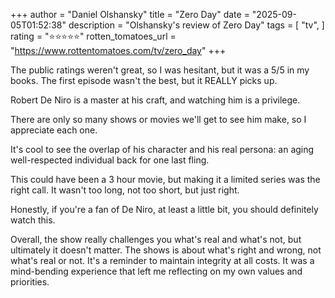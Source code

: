 +++
author = "Daniel Olshansky"
title = "Zero Day"
date = "2025-09-05T01:52:38"
description = "Olshansky's review of Zero Day"
tags = [
    "tv",
]
rating = "⭐⭐⭐⭐⭐"
rotten_tomatoes_url = "https://www.rottentomatoes.com/tv/zero_day"
+++

The public ratings weren't great, so I was hesitant, but it was a 5/5 in my books.
The first episode wasn't the best, but it REALLY picks up.

Robert De Niro is a master at his craft, and watching him is a privilege.

There are only so many shows or movies we'll get to see him make, so I appreciate each one.

It's cool to see the overlap of his character and his real persona:
an aging well-respected individual back for one last fling.

This could have been a 3 hour movie, but making it a limited series was the right call.
It wasn't too long, not too short, but just right.

Honestly, if you're a fan of De Niro, at least a little bit, you should definitely watch this.

Overall, the show really challenges you what's real and what's not, but ultimately it doesn't matter. The shows is about what's right and wrong, not what's real or not. It's a reminder
to maintain integrity at all costs. It was a mind-bending experience that left me reflecting on my own values and priorities.
